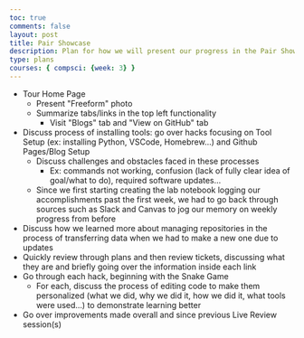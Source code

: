 ```yaml
---
toc: true
comments: false
layout: post
title: Pair Showcase
description: Plan for how we will present our progress in the Pair Showcase.
type: plans
courses: { compsci: {week: 3} }
---
```


- Tour Home Page
    - Present "Freeform" photo
    - Summarize tabs/links in the top left functionality
        - Visit "Blogs" tab and "View on GitHub" tab
- Discuss process of installing tools: go over hacks focusing on Tool Setup (ex: installing Python, VSCode, Homebrew…) and Github Pages/Blog Setup
    - Discuss challenges and obstacles faced in these processes
        - Ex: commands not working, confusion (lack of fully clear idea of goal/what to do), required software updates...
    - Since we first starting creating the lab notebook logging our accomplishments past the first week, we had to go back through sources such as Slack and Canvas to jog our memory on weekly progress from before
- Discuss how we learned more about managing repositories in the process of transferring data when we had to make a new one due to updates
- Quickly review through plans and then review tickets, discussing what they are and briefly going over the information inside each link
- Go through each hack, beginning with the Snake Game
    - For each, discuss the process of editing code to make them personalized (what we did, why we did it, how we did it, what tools were used…) to demonstrate learning better
- Go over improvements made overall and since previous Live Review session(s)